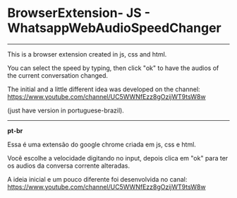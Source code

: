 # BrowserExtension- JS - WhatsappWebAudioSpeedChanger
 ***

This is a browser extension created in js, css and html.

You can select the speed by typing, then click "ok" to have the audios of the current conversation changed.

The initial and a little different idea was developed on the channel: https://www.youtube.com/channel/UC5WWNfEzz8gOzijWT9tsW8w

(just have version in portuguese-brazil).

***
**pt-br**

Essa é uma extensão do google chrome criada em js, css e html.

Você escolhe a velocidade digitando no input, depois clica em "ok" para ter os audios da conversa corrente alteradas.

A ideia inicial e um pouco diferente foi desenvolvida no canal: https://www.youtube.com/channel/UC5WWNfEzz8gOzijWT9tsW8w
